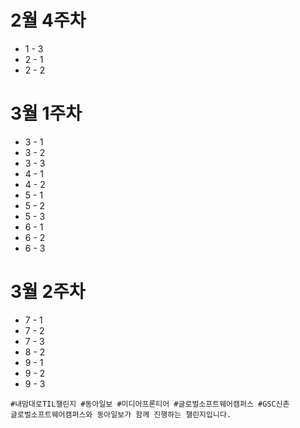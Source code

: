 # 2월 4주차
- 1 - 3
- 2 - 1
- 2 - 2

# 3월 1주차
- 3 - 1
- 3 - 2
- 3 - 3
- 4 - 1
- 4 - 2
- 5 - 1
- 5 - 2
- 5 - 3
- 6 - 1
- 6 - 2
- 6 - 3

# 3월 2주차
- 7 - 1
- 7 - 2
- 7 - 3
- 8 - 2
- 9 - 1
- 9 - 2
- 9 - 3
```
#내맘대로TIL챌린지 #동아일보 #미디어프론티어 #글로벌소프트웨어캠퍼스 #GSC신촌
글로벌소프트웨어캠퍼스와 동아일보가 함께 진행하는 챌린지입니다.
```